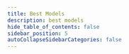 ```yaml
---
title: Best Models
description: best models
hide_table_of_contents: false
sidebar_position: 5
autoCollapseSidebarCategories: false
---
```




